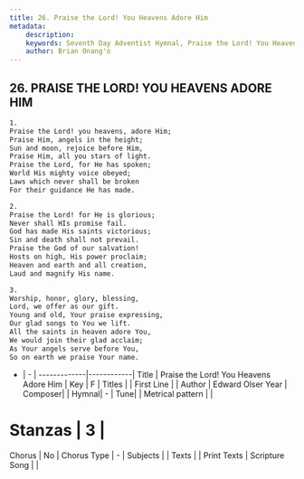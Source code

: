 ```yaml
---
title: 26. Praise the Lord! You Heavens Adore Him
metadata:
    description: 
    keywords: Seventh Day Adventist Hymnal, Praise the Lord! You Heavens Adore Him, , 
    author: Brian Onang'o
---
```



## 26. PRAISE THE LORD! YOU HEAVENS ADORE HIM

```txt
1.
Praise the Lord! you heavens, adore Him;
Praise Him, angels in the height;
Sun and moon, rejoice before Him,
Praise Him, all you stars of light.
Praise the Lord, for He has spoken;
World His mighty voice obeyed;
Laws which never shall be broken
For their guidance He has made.

2.
Praise the Lord! for He is glorious;
Never shall HIs promise fail.
God has made His saints victorious;
Sin and death shall not prevail.
Praise the God of our salvation!
Hosts on high, His power proclaim;
Heaven and earth and all creation,
Laud and magnify His name.

3.
Worship, honor, glory, blessing,
Lord, we offer as our gift.
Young and old, Your praise expressing,
Our glad songs to You we lift.
All the saints in heaven adore You,
We would join their glad acclaim;
As Your angels serve before You,
So on earth we praise Your name.
```

- |   -  |
-------------|------------|
Title | Praise the Lord! You Heavens Adore Him |
Key | F |
Titles |  |
First Line |  |
Author | Edward Olser
Year | 
Composer|  |
Hymnal|  - |
Tune|  |
Metrical pattern | |
# Stanzas | 3 |
Chorus | No |
Chorus Type | - |
Subjects |  |
Texts |  |
Print Texts | 
Scripture Song |  |
  
